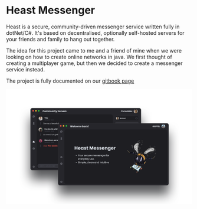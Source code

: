 [//]: # (VITE_GENERATION_INDEX: 0)

# Heast Messenger

Heast is a secure, community-driven messenger service written fully in dotNet/C#. 
It's based on decentralised, optionally self-hosted servers for your friends and family to hang out together.

The idea for this project came to me and a friend of mine when we were looking on how to create online networks in java.
We first thought of creating a multiplayer game, but then we decided to create a messenger service instead.

The project is fully documented on our [gitbook page](https://heast.gitbook.io/docs/)

![Screenshot](Heast%20Messenger/screenshot.png)